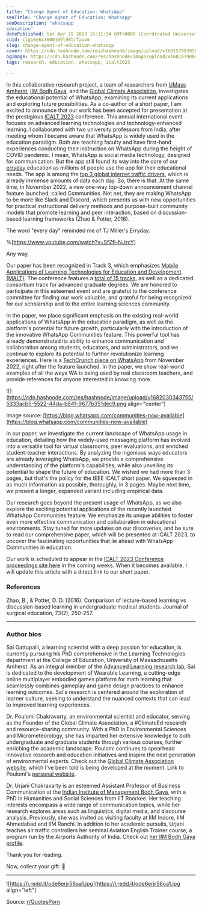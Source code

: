 ```yaml
---
title: "Change Agent of Education: WhatsApp"
seoTitle: "Change Agent of Education: WhatsApp"
seoDescription: "whatsapp 
education"
datePublished: Sat Apr 15 2023 16:11:34 GMT+0000 (Coordinated Universal Time)
cuid: clgi6e6x3000109l98lrfavvm
slug: change-agent-of-education-whatsapp
cover: https://cdn.hashnode.com/res/hashnode/image/upload/v1681578839580/69723638-38b1-4094-a610-4ba682600f90.jpeg
ogImage: https://cdn.hashnode.com/res/hashnode/image/upload/v1681579004424/bfdb6c01-30b1-478e-8712-c878d737abe8.jpeg
tags: research, education, whatsapp, icalt2023

---
```


In this collaborative research project, a team of researchers from [UMass Amherst](https://www.umass.edu/education/), [IIM Bodh Gaya](https://iimbg.ac.in/), and the [Global Climate Association](https://globalclimateassociation.org/), investigates the educational potential of WhatsApp, examining its current applications and exploring future possibilities. As a co-author of a short paper, I am excited to announce that our work has been accepted for presentation at the prestigious [ICALT 2023](https://tc.computer.org/tclt/icalt-2023/) conference. This annual international event focuses on advanced learning technologies and technology-enhanced learning. I collaborated with two university professors from India, after meeting whom I became aware that WhatsApp is widely used in the education paradigm. Both are teaching faculty and have first-hand experiences conducting their instruction on WhatsApp during the height of COVID pandemic. I mean, WhatsApp is social media technology, designed for communication. But the app still found its way into the core of our [erryday](https://www.youtube.com/watch?v=SfZfl-NJzcY) education as millions of people use the app for their educational needs. The app is among the [top 3 global internet traffic drivers](https://datareportal.com/social-media-users), which is already immense amounts of data each day. So, there is that. At the same time, in November 2022, a new one-way top-down announcement channel feature launched, called Communities. Net net, they are making WhatsApp to be more like Slack and Discord, which presents us with new opportunities for practical instructional delivery methods and purpose-built community models that promote learning and peer interaction, based on discussion-based learning frameworks (Zhao & Potter, 2016).

The word "every day" reminded me of TJ Miller's Erryday.

%[https://www.youtube.com/watch?v=SfZfl-NJzcY] 

Any way,

Our paper has been recognized in Track 3, which emphasizes [Mobile Applications of Learning Technologies for Education and Development (MALT)](https://tc.computer.org/tclt/icalt-2023-track-3-malt/). The conference features a [total of 15 tracks](https://tc.computer.org/tclt/icalt-2023/), as well as a dedicated consortium track for advanced graduate degrees. We are honored to participate in this esteemed event and are grateful to the conference committee for finding our work valuable, and grateful for being recognized for our scholarship and to the entire learning sciences community.

In the paper, we place significant emphasis on the existing real-world applications of WhatsApp in the education paradigm, as well as the platform's potential for future growth, particularly with the introduction of the innovative WhatsApp Communities feature. This powerful tool has already demonstrated its ability to enhance communication and collaboration among students, educators, and administrators, and we continue to explore its potential to further revolutionize learning experiences. Here is a [TechCrunch piece on WhatsApp](https://techcrunch.com/2022/11/03/whatsapp-officially-launches-its-new-discussion-group-feature-communities/) from November 2022, right after the feature launched. In the paper, we show real-world examples of all the ways WA is being used by real classroom teachers, and provide references for anyone interested in knowing more.

![](https://cdn.hashnode.com/res/hashnode/image/upload/v1682030343755/5333acb5-5522-44da-b84f-9677b351dec9.png align="center")

Image source: [https://blog.whatsapp.com/communities-now-available](https://blog.whatsapp.com/communities-now-available)

In our paper, we investigate the current landscape of WhatsApp usage in education, detailing how the widely-used messaging platform has evolved into a versatile tool for virtual classrooms, peer evaluations, and enriched student-teacher interactions. By analyzing the ingenious ways educators are already leveraging WhatsApp, we provide a comprehensive understanding of the platform's capabilities, while also unveiling its potential to shape the future of education. We wished we had more than 3 pages, but that's the policy for the IEEE ICALT short paper. We squeezed in as much information as possible, thoroughly, in 3 pages. Maybe next time, we present a longer, expanded variant including empirical data.

Our research goes beyond the present usage of WhatsApp, as we also explore the exciting potential applications of the recently launched WhatsApp Communities feature. We emphasize its unique abilities to foster even more effective communication and collaboration in educational environments. Stay tuned for more updates on our discoveries, and be sure to read our comprehensive paper, which will be presented at ICALT 2023, to uncover the fascinating opportunities that lie ahead with WhatsApp Communities in education.

Our work is scheduled to appear in the [ICALT 2023 Conference proceedings site here](https://ieeexplore.ieee.org/xpl/conhome/1000009/all-proceedings) in the coming weeks. When it becomes available, I will update this article with a direct link to our short paper.

### References

Zhao, B., & Potter, D. D. (2016). Comparison of lecture-based learning vs discussion-based learning in undergraduate medical students. Journal of surgical education, 73(2), 250-257.

---

### Author bios

Sai Gattupalli, a learning scientist with a deep passion for education, is currently pursuing his PhD comprehensive in the Learning Technologies department at the College of Education, University of Massachusetts Amherst. As an integral member of the [Advanced Learning research lab](https://advancedlearningtech.com/), Sai is dedicated to the development of Wearable Learning, a cutting-edge online multiplayer embodied games platform for math learning that seamlessly combines gameplay and game design practices to enhance learning outcomes. Sai's research is centered around the exploration of learner culture, seeking to understand the nuanced contexts that can lead to improved learning experiences.

Dr. Poulomi Chakravarty, an environmental scientist and educator, serving as the Founder of the Global Climate Association, a #ClimateEd research and resource-sharing community. With a PhD in Environmental Sciences and Micrometeorology, she has imparted her extensive knowledge to both undergraduate and graduate students through various courses, further enriching the academic landscape. Poulomi continues to spearhead innovative research and education initiatives and inspire the next generation of environmental experts. Check out the [Global Climate Association website](https://globalclimateassociation.org/), which I've been told is being developed at the moment. Link to Poulomi's [personal website](https://cpoulomi.com/).

Dr. Urjani Chakravarty is an esteemed Assistant Professor of Business Communication at the [Indian Institute of Management Bodh Gaya](https://iimbg.ac.in/), with a PhD in Humanities and Social Sciences from IIT Roorkee. Her teaching interests encompass a wide range of communication topics, while her research explores areas such as linguistics, digital media, and discourse analysis. Previously, she was invited as visiting faculty at IIM Indore, IIM Ahmedabad and IIM Ranchi. In addition to her academic pursuits, Urjani teaches air traffic controllers her seminal Aviation English Trainer course, a program run by the Airports Authority of India. Check out [her IIM Bodh Gaya profile](https://iimbg.ac.in/facultydir/urjani-chakravarty/).

Thank you for reading.

Now, collect your gift: 🍕

---

![https://i.redd.it/ode6erjr56oa1.jpg](https://i.redd.it/ode6erjr56oa1.jpg align="left")

Source: [r/QuotesPorn](https://www.reddit.com/r/QuotesPorn/comments/11syvja/if_you_fail_never_give_up_because_fail_means/)